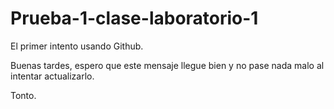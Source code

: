 # Prueba-1-clase-laboratorio-1
El primer intento usando Github.

Buenas tardes, espero que este
mensaje llegue bien y no pase
nada malo al intentar actualizarlo.

Tonto.